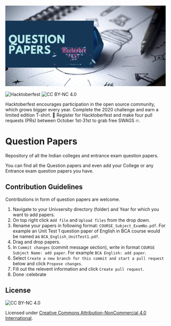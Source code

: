 ![Poster](https://raw.githubusercontent.com/connectrv/Questionpapers/master/display-poster.png)

![Hacktoberfest](https://badgen.net/badge/hacktoberfest/friendly/green/)
![CC BY-NC 4.0](https://img.shields.io/badge/License-CC%20BY--NC%204.0-blue)

Hacktoberfest encourages participation in the open source community, which grows bigger every year. Complete the 2020 challenge and earn a limited edition T-shirt.
📢 Register for Hacktoberfest and make four pull requests (PRs) between October 1st-31st to grab free SWAGS 🔥.

# Question Papers
Repository of all the Indian colleges and entrance exam question papers.

You can find all the Question papers and even add your College or any Entrance exam question papers you have.

## Contribution Guidelines

Contributions in form of question papers are welcome. 
1. Navigate to your Univsersity directory (folder) and Year for which you want to add papers.
2. On top right click `Add file` and `Upload files` from the drop down.
3. Rename your papers in following format: `COURSE_Subject_ExamNo.pdf`. For example an Unit Test 1 question paper of English in BCA course would be named as `BCA_English_UnitTest1.pdf`.
4. Drag and drop papers. 
5. In `Commit changes` (commit message section), write in format `COURSE Subject Name: add paper`. For example `BCA English: add paper`.
6. Select `Create a new branch for this commit and start a pull request` below and click `Propose changes`.
7. Fill out the relevent information and click `Create pull request`.
8. Done :celebrate

## License  
![CC BY-NC 4.0](https://licensebuttons.net/l/by-nc/4.0/80x15.png)

Licensed under [Creative Commons Attribution-NonCommercial 4.0 International](https://github.com/connectrv/Questionpapers/blob/master/LICENSE.md). 

